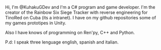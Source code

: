 Hi, I'm @KuhakuGDev and I'm a C# program and game developer. I'm the creator of the Rainbow Six Siege Tracker with reverse engineering for TinoRed on Cuba (its a intranet). I have on my github repositories some of my games prototipes in Unity.

Also I have knows of programming on Ren'py, C++ and Python.

P.d: I speak three lenguage english, spanish and italian.


<!---
KuhakuGDev/KuhakuGDev is a ✨ special ✨ repository because its `README.md` (this file) appears on your GitHub profile.
You can click the Preview link to take a look at your changes.
--->
